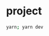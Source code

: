 # project

<!-- https://github.com/hchiam/learning-template -->

<!-- https://github.com/hchiam/convenience -->

```sh
yarn; yarn dev
```
